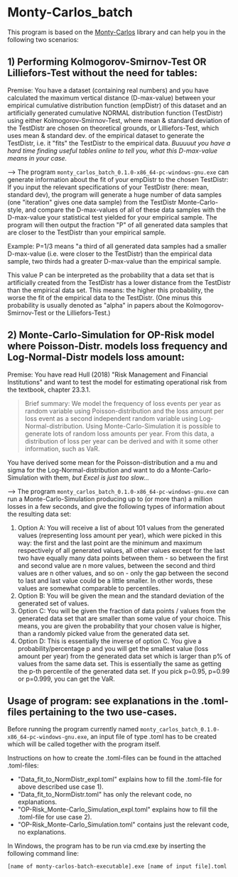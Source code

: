 # Monty-Carlos_batch

This program is based on the [Monty-Carlos](https://github.com/necrosovereign/monty_carlos) library and can help you in the following two scenarios:

## 1) Performing Kolmogorov-Smirnov-Test OR Lilliefors-Test without the need for tables: 

Premise: You have a dataset (containing real numbers) and you have calculated the maximum vertical distance (D-max-value) between your empirical cumulative distribution function (empDistr) of this dataset and an artificially generated cumulative NORMAL distribution function (TestDistr) 
using either Kolmogorov-Smirnov-Test, where mean & standard deviation of the TestDistr are chosen on theoretical grounds, 
or Lilliefors-Test, which uses mean & standard dev. of the empirical dataset to generate the TestDistr, i.e. it "fits" the TestDistr to the empirical data. 
*Buuuuut you have a hard time finding useful tables online to tell you, what this D-max-value means in your case.* 

--> The program `monty_carlos_batch_0.1.0-x86_64-pc-windows-gnu.exe` can generate information about the fit of your empDistr to the chosen TestDistr: 
If you input the relevant specifications of your TestDistr (here: mean, standard dev), the program will generate a huge number of data samples (one "iteration" gives one data sample) from the TestDistr Monte-Carlo-style, and compare the D-max-values of all of these data samples with the D-max-value your statistical test yielded for your empirical sample. The program will then output the fraction "P" of all generated data samples that are closer to the TestDistr than your empirical sample. 

Example: P=1/3 means "a third of all generated data samples had a smaller D-max-value (i.e. were closer to the TestDistr) than the empirical data sample, two thirds had a greater D-max-value than the empirical sample. 

This value P can be interpreted as the probability that a data set that is artificially created from the TestDistr has a lower distance from the TestDistr than the empirical data set. This means: the higher this probability, the worse the fit of the empirical data to the TestDistr. 
(One minus this probability is usually denoted as "alpha" in papers about the Kolmogorov-Smirnov-Test or the Lilliefors-Test.) 

## 2) Monte-Carlo-Simulation for OP-Risk model where Poisson-Distr. models loss frequency and Log-Normal-Distr models loss amount: 

Premise: You have read Hull (2018) "Risk Management and Financial Institutions" and want to test the model for estimating operational risk from the textbook, chapter 23.3.1. 
>Brief summary: We model the frequency of loss events per year as random variable using Poisson-distribution and the loss amount per loss event as a second independent random variable using Log-Normal-distribution. Using Monte-Carlo-Simulation it is possible to generate lots of random loss amounts per year. From this data, a distribution of loss per year can be derived and with it some other information, such as VaR. 

You have derived some mean for the Poisson-distribution and a mu and sigma for the Log-Normal-distribution and want to do a Monte-Carlo-Simulation with them, *but Excel is just too slow...* 

--> The program `monty_carlos_batch_0.1.0-x86_64-pc-windows-gnu.exe` can run a Monte-Carlo-Simulation producing up to (or more than) a million losses in a few seconds, and give the following types of information about the resulting data set: 

1. Option A: You will receive a list of about 101 values from the generated values (representing loss amount per year), which were picked in this way: the first and the last point are the minimum and maximum respectively of all generated values, all other values except for the last two have equally many data points between them - so between the first and second value are n more values, between the second and third values are n other values, and so on - only the gap between the second to last and last value could be a little smaller. In other words, these values are somewhat comparable to percentiles.
2. Option B: You will be given the mean and the standard deviation of the generated set of values.
3. Option C: You will be given the fraction of data points / values from the generated data set that are smaller than some value of your choice. This means, you are given the probability that your chosen value is higher, than a randomly picked value from the generated data set.
4. Option D: This is essentially the inverse of option C. You give a probability/percentage p and you will get the smallest value (loss amount per year) from the generated data set which is larger than p% of values from the same data set. This is essentially the same as getting the p-th percentile of the generated data set. If you pick p=0.95, p=0.99 or p=0.999, you can get the VaR. 

## Usage of program: see explanations in the .toml-files pertaining to the two use-cases.

Before running the program currently named `monty_carlos_batch_0.1.0-x86_64-pc-windows-gnu.exe`, an input file of type .toml has to be created which will be called together with the program itself. 

Instructions on how to create the .toml-files can be found in the attached .toml-files: 
- "Data_fit_to_NormDistr_expl.toml" explains how to fill the .toml-file for above described use case 1).
- "Data_fit_to_NormDistr.toml" has only the relevant code, no explanations.
- "OP-Risk_Monte-Carlo_Simulation_expl.toml" explains how to fill the .toml-file for use case 2).
- "OP-Risk_Monte-Carlo_Simulation.toml" contains just the relevant code, no explanations. 

In Windows, the program has to be run via cmd.exe by inserting the following command line: 
```
[name of monty-carlos-batch-executable].exe [name of input file].toml
```
